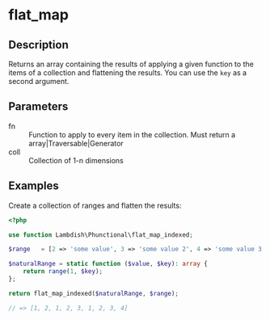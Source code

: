 # flat_map

## Description
Returns an array containing the results of applying a given function to the items of a collection and flattening the
results. You can use the `key` as a second argument.

## Parameters

<dl>
  <dt>fn</dt>
  <dd>Function to apply to every item in the collection. Must return a array|Traversable|Generator</dd>
  
  <dt>coll</dt>
  <dd>Collection of 1-n dimensions</dd>
</dl>

## Examples

Create a collection of ranges and flatten the results:
```php
<?php

use function Lambdish\Phunctional\flat_map_indexed;

$range   = [2 => 'some value', 3 => 'some value 2', 4 => 'some value 3'];

$naturalRange = static function ($value, $key): array {
    return range(1, $key);
};

return flat_map_indexed($naturalRange, $range);

// => [1, 2, 1, 2, 3, 1, 2, 3, 4]
```
